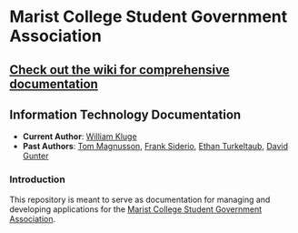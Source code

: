 # Marist College Student Government Association

## [Check out the wiki for comprehensive documentation](https://github.com/marist-sga/documentation/wiki)

## Information Technology Documentation

- **Current Author**: [William Kluge](https://github.com/WilliamKluge)
- **Past Authors**: [Tom Magnusson](https://github.com/tommagnusson), [Frank Siderio](https://github.com/FrankSiderio), [Ethan Turkeltaub](https://github.com/eturk), [David Gunter](https://github.com/verkaufer)

### Introduction

This repository is meant to serve as documentation for managing and developing applications for the [Marist College Student Government Association](http://sga.marist.edu).

